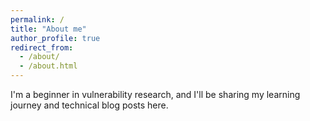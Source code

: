 ```yaml
---
permalink: /
title: "About me"
author_profile: true
redirect_from: 
  - /about/
  - /about.html
---
```


I'm a beginner in vulnerability research, and I'll be sharing my learning journey and technical blog posts here.
